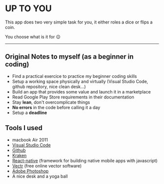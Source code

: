 # UP TO YOU

This app does two very simple task for you, it either roles a dice or flips a coin.

You choose what is it for 😉


----
## Original Notes to myself (as a beginner in coding)

- Find a practical exercice to practice my beginner coding skills
- Setup a working space physically and virtually (Visual Studio Code, github repository, nice clean desk...)
- Build an app that provides some value and launch it in a marketplace
- Read Google Play Store requirements in their documentation
- Stay __lean__, don't overcomplicate things
- __No errors__ in the code before calling it a day
- Setup a __deadline__


## Tools I used
- macbook Air 2011
- [Visual Studio Code](https://code.visualstudio.com/)
- [Github](https://github.com/)
- [Kraken](https://www.gitkraken.com/)
- [React-native](https://facebook.github.io/react-native/) (framework for building native mobile apps with javascript)
- [Vectr](https://vectr.com/) (free online vector software)
- [Adobe Photoshop](https://www.adobe.com/products/photoshop.html)
- A nice desk and a yoga ball









